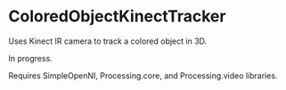 # ColoredObjectKinectTracker
Uses Kinect IR camera to track a colored object in 3D.

In progress.

Requires SimpleOpenNI, Processing.core, and Processing.video libraries.
